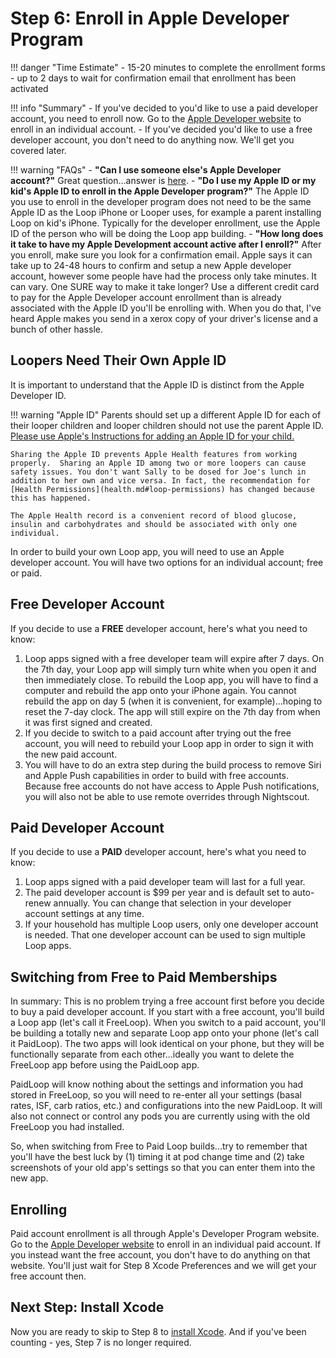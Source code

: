 # Step 6: Enroll in Apple Developer Program

!!! danger "Time Estimate"
    - 15-20 minutes to complete the enrollment forms
    - up to 2 days to wait for confirmation email that enrollment has been activated

!!! info "Summary"
    - If you've decided to you'd like to use a paid developer account, you need to enroll now. Go to the [Apple Developer website](https://developer.apple.com/programs/enroll/) to enroll in an individual account.
    - If you've decided you'd like to use a free developer account, you don't need to do anything now. We'll get you covered later.

!!! warning "FAQs"
    - **"Can I use someone else's Apple Developer account?"** Great question...answer is [here](../faqs/FAQs.md#can-i-use-someone-elses-apple-developer-account).
    - **"Do I use my Apple ID or my kid's Apple ID to enroll in the Apple Developer program?"** The Apple ID you use to enroll in the developer program does not need to be the same Apple ID as the Loop iPhone or Looper uses, for example a parent installing Loop on kid's iPhone. Typically for the developer enrollment, use the Apple ID of the person who will be doing the Loop app building.
    - **"How long does it take to have my Apple Development account active after I enroll?"** After you enroll, make sure you look for a confirmation email. Apple says it can take up to 24-48 hours to confirm and setup a new Apple developer account, however some people have had the process only take minutes. It can vary. One SURE way to make it take longer? Use a different credit card to pay for the Apple Developer account enrollment than is already associated with the Apple ID you'll be enrolling with. When you do that, I've heard Apple makes you send in a xerox copy of your driver's license and a bunch of other hassle.

## Loopers Need Their Own Apple ID

It is important to understand that the Apple ID is distinct from the Apple Developer ID.

!!! warning "Apple ID"
    Parents should set up a different Apple ID for each of their looper children and looper children should not use the parent Apple ID. [Please use Apple's Instructions for adding an Apple ID for your child.](https://support.apple.com/en-us/HT201084)

    Sharing the Apple ID prevents Apple Health features from working properly.  Sharing an Apple ID among two or more loopers can cause safety issues. You don't want Sally to be dosed for Joe's lunch in addition to her own and vice versa. In fact, the recommendation for [Health Permissions](health.md#loop-permissions) has changed because this has happened.

    The Apple Health record is a convenient record of blood glucose, insulin and carbohydrates and should be associated with only one individual.


In order to build your own Loop app, you will need to use an Apple developer account.  You will have two options for an individual account; free or paid.

## Free Developer Account

If you decide to use a **FREE** developer account, here's what you need to know:

1. Loop apps signed with a free developer team will expire after 7 days.  On the 7th day, your Loop app will simply turn white when you open it and then immediately close. To rebuild the Loop app, you will have to find a computer and rebuild the app onto your iPhone again. You cannot rebuild the app on day 5 (when it is convenient, for example)...hoping to reset the 7-day clock.  The app will still expire on the 7th day from when it was first signed and created.
2. If you decide to switch to a paid account after trying out the free account, you will need to rebuild your Loop app in order to sign it with the new paid account.
3. You will have to do an extra step during the build process to remove Siri and Apple Push capabilities in order to build with free accounts. Because free accounts do not have access to Apple Push notifications, you will also not be able to use remote overrides through Nightscout.

## Paid Developer Account

If you decide to use a **PAID** developer account, here's what you need to know:

1. Loop apps signed with a paid developer team will last for a full year.
2. The paid developer account is $99 per year and is default set to auto-renew annually. You can change that selection in your developer account settings at any time.
3. If your household has multiple Loop users, only one developer account is needed.  That one developer account can be used to sign multiple Loop apps.

## Switching from Free to Paid Memberships

In summary: This is no problem trying a free account first before you decide to buy a paid developer account. If you start with a free account, you'll build a Loop app (let's call it FreeLoop). When you switch to a paid account, you'll be building a totally new and separate Loop app onto your phone (let's call it PaidLoop). The two apps will look identical on your phone, but they will be functionally separate from each other...ideally you want to delete the FreeLoop app before using the PaidLoop app.

PaidLoop will know nothing about the settings and information you had stored in FreeLoop, so you will need to re-enter all your settings (basal rates, ISF, carb ratios, etc.) and configurations into the new PaidLoop. It will also not connect or control any pods you are currently using with the old FreeLoop you had installed.

So, when switching from Free to Paid Loop builds...try to remember that you'll have the best luck by (1) timing it at pod change time and (2) take screenshots of your old app's settings so that you can enter them into the new app.

## Enrolling

Paid account enrollment is all through Apple's Developer Program website. Go to the [Apple Developer website](https://developer.apple.com/programs/enroll/) to enroll in an individual paid account. If you instead want the free account, you don't have to do anything on that website. You'll just wait for Step 8 Xcode Preferences and we will get your free account then.

## Next Step: Install Xcode

Now you are ready to skip to Step 8 to [install Xcode](step8.md). And if you've been counting - yes, Step 7 is no longer required.

